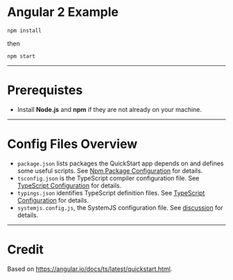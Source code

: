 # Angular 2 Example

`
  npm install
`

then

`
  npm start
`

---

# Prerequistes

* Install **Node.js** and **npm** if they are not already on your machine.

---

# Config Files Overview

* `package.json` lists packages the QuickStart app depends on and defines some useful scripts. See [Npm Package Configuration](https://angular.io/docs/ts/latest/guide/npm-packages.html) for details.
* `tsconfig.json` is the TypeScript compiler configuration file. See [TypeScript Configuration](https://angular.io/docs/ts/latest/guide/typescript-configuration.html#!#typings) for details.
* `typings.json` identifies TypeScript definition files. See [TypeScript Configuration](https://angular.io/docs/ts/latest/guide/typescript-configuration.html#!#typings) for details.
* `systemjs.config.js`, the SystemJS configuration file. See [discussion](https://angular.io/docs/ts/latest/quickstart.html#systemjs) for details.

---

# Credit

Based on https://angular.io/docs/ts/latest/quickstart.html.

